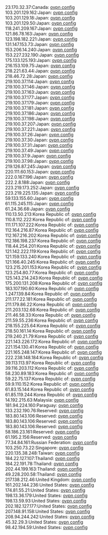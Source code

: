 23.170.32.37:Canada: [ovpn config](vpn/23_170_32_37.ovpn)  
103.201.129.162:Japan: [ovpn config](vpn/103_201_129_162.ovpn)  
103.201.129.18:Japan: [ovpn config](vpn/103_201_129_18.ovpn)  
103.201.129.50:Japan: [ovpn config](vpn/103_201_129_50.ovpn)  
118.241.209.167:Japan: [ovpn config](vpn/118_241_209_167.ovpn)  
121.86.78.163:Japan: [ovpn config](vpn/121_86_78_163.ovpn)  
123.198.182.221:Japan: [ovpn config](vpn/123_198_182_221.ovpn)  
131.147.153.73:Japan: [ovpn config](vpn/131_147_153_73.ovpn)  
153.206.14.240:Japan: [ovpn config](vpn/153_206_14_240.ovpn)  
153.227.232.190:Japan: [ovpn config](vpn/153_227_232_190.ovpn)  
175.133.125.193:Japan: [ovpn config](vpn/175_133_125_193.ovpn)  
216.153.109.75:Japan: [ovpn config](vpn/216_153_109_75.ovpn)  
218.221.63.44:Japan: [ovpn config](vpn/218_221_63_44.ovpn)  
218.46.72.28:Japan: [ovpn config](vpn/218_46_72_28.ovpn)  
219.100.37.114:Japan: [ovpn config](vpn/219_100_37_114.ovpn)  
219.100.37.146:Japan: [ovpn config](vpn/219_100_37_146.ovpn)  
219.100.37.163:Japan: [ovpn config](vpn/219_100_37_163.ovpn)  
219.100.37.177:Japan: [ovpn config](vpn/219_100_37_177.ovpn)  
219.100.37.179:Japan: [ovpn config](vpn/219_100_37_179.ovpn)  
219.100.37.181:Japan: [ovpn config](vpn/219_100_37_181.ovpn)  
219.100.37.186:Japan: [ovpn config](vpn/219_100_37_186.ovpn)  
219.100.37.198:Japan: [ovpn config](vpn/219_100_37_198.ovpn)  
219.100.37.207:Japan: [ovpn config](vpn/219_100_37_207.ovpn)  
219.100.37.221:Japan: [ovpn config](vpn/219_100_37_221.ovpn)  
219.100.37.26:Japan: [ovpn config](vpn/219_100_37_26.ovpn)  
219.100.37.30:Japan: [ovpn config](vpn/219_100_37_30.ovpn)  
219.100.37.31:Japan: [ovpn config](vpn/219_100_37_31.ovpn)  
219.100.37.49:Japan: [ovpn config](vpn/219_100_37_49.ovpn)  
219.100.37.9:Japan: [ovpn config](vpn/219_100_37_9.ovpn)  
219.100.37.98:Japan: [ovpn config](vpn/219_100_37_98.ovpn)  
219.126.87.245:Japan: [ovpn config](vpn/219_126_87_245.ovpn)  
220.111.60.153:Japan: [ovpn config](vpn/220_111_60_153.ovpn)  
222.0.167.196:Japan: [ovpn config](vpn/222_0_167_196.ovpn)  
222.2.8.188:Japan: [ovpn config](vpn/222_2_8_188.ovpn)  
223.219.173.252:Japan: [ovpn config](vpn/223_219_173_252.ovpn)  
223.219.225.135:Japan: [ovpn config](vpn/223_219_225_135.ovpn)  
59.133.155.60:Japan: [ovpn config](vpn/59_133_155_60.ovpn)  
61.115.245.115:Japan: [ovpn config](vpn/61_115_245_115.ovpn)  
61.24.36.68:Japan: [ovpn config](vpn/61_24_36_68.ovpn)  
110.13.50.213:Korea Republic of: [ovpn config](vpn/110_13_50_213.ovpn)  
110.8.112.222:Korea Republic of: [ovpn config](vpn/110_8_112_222.ovpn)  
111.171.107.222:Korea Republic of: [ovpn config](vpn/111_171_107_222.ovpn)  
112.164.216.87:Korea Republic of: [ovpn config](vpn/112_164_216_87.ovpn)  
112.167.216.202:Korea Republic of: [ovpn config](vpn/112_167_216_202.ovpn)  
112.186.198.237:Korea Republic of: [ovpn config](vpn/112_186_198_237.ovpn)  
118.44.254.201:Korea Republic of: [ovpn config](vpn/118_44_254_201.ovpn)  
121.142.222.119:Korea Republic of: [ovpn config](vpn/121_142_222_119.ovpn)  
121.159.133.240:Korea Republic of: [ovpn config](vpn/121_159_133_240.ovpn)  
121.166.40.245:Korea Republic of: [ovpn config](vpn/121_166_40_245.ovpn)  
123.215.201.153:Korea Republic of: [ovpn config](vpn/123_215_201_153.ovpn)  
123.254.80.77:Korea Republic of: [ovpn config](vpn/123_254_80_77.ovpn)  
125.143.214.243:Korea Republic of: [ovpn config](vpn/125_143_214_243.ovpn)  
175.200.131.208:Korea Republic of: [ovpn config](vpn/175_200_131_208.ovpn)  
183.107.190.60:Korea Republic of: [ovpn config](vpn/183_107_190_60.ovpn)  
1.247.139.84:Korea Republic of: [ovpn config](vpn/1_247_139_84.ovpn)  
211.177.22.181:Korea Republic of: [ovpn config](vpn/211_177_22_181.ovpn)  
211.179.86.22:Korea Republic of: [ovpn config](vpn/211_179_86_22.ovpn)  
211.203.132.68:Korea Republic of: [ovpn config](vpn/211_203_132_68.ovpn)  
211.46.58.33:Korea Republic of: [ovpn config](vpn/211_46_58_33.ovpn)  
211.59.55.236:Korea Republic of: [ovpn config](vpn/211_59_55_236.ovpn)  
218.155.225.64:Korea Republic of: [ovpn config](vpn/218_155_225_64.ovpn)  
218.50.161.14:Korea Republic of: [ovpn config](vpn/218_50_161_14.ovpn)  
219.240.21.79:Korea Republic of: [ovpn config](vpn/219_240_21_79.ovpn)  
221.143.226.172:Korea Republic of: [ovpn config](vpn/221_143_226_172.ovpn)  
221.154.130.41:Korea Republic of: [ovpn config](vpn/221_154_130_41.ovpn)  
221.165.248.147:Korea Republic of: [ovpn config](vpn/221_165_248_147.ovpn)  
222.238.148.184:Korea Republic of: [ovpn config](vpn/222_238_148_184.ovpn)  
39.113.113.97:Korea Republic of: [ovpn config](vpn/39_113_113_97.ovpn)  
39.116.203.112:Korea Republic of: [ovpn config](vpn/39_116_203_112.ovpn)  
58.230.89.183:Korea Republic of: [ovpn config](vpn/58_230_89_183.ovpn)  
59.22.75.137:Korea Republic of: [ovpn config](vpn/59_22_75_137.ovpn)  
59.9.110.152:Korea Republic of: [ovpn config](vpn/59_9_110_152.ovpn)  
61.83.15.144:Korea Republic of: [ovpn config](vpn/61_83_15_144.ovpn)  
61.85.119.244:Korea Republic of: [ovpn config](vpn/61_85_119_244.ovpn)  
14.192.215.63:Malaysia: [ovpn config](vpn/14_192_215_63.ovpn)  
181.94.224.160:Paraguay: [ovpn config](vpn/181_94_224_160.ovpn)  
133.232.190.76:Reserved: [ovpn config](vpn/133_232_190_76.ovpn)  
183.80.143.106:Reserved: [ovpn config](vpn/183_80_143_106.ovpn)  
183.80.143.106:Reserved: [ovpn config](vpn/183_80_143_106.ovpn)  
183.80.143.106:Reserved: [ovpn config](vpn/183_80_143_106.ovpn)  
58.186.23.161:Reserved: [ovpn config](vpn/58_186_23_161.ovpn)  
61.195.2.156:Reserved: [ovpn config](vpn/61_195_2_156.ovpn)  
77.34.84.161:Russian Federation: [ovpn config](vpn/77_34_84_161.ovpn)  
103.250.73.22:Singapore: [ovpn config](vpn/103_250_73_22.ovpn)  
220.135.38.248:Taiwan: [ovpn config](vpn/220_135_38_248.ovpn)  
184.22.127.107:Thailand: [ovpn config](vpn/184_22_127_107.ovpn)  
184.22.191.78:Thailand: [ovpn config](vpn/184_22_191_78.ovpn)  
202.44.199.163:Thailand: [ovpn config](vpn/202_44_199_163.ovpn)  
49.228.200.58:Thailand: [ovpn config](vpn/49_228_200_58.ovpn)  
217.138.212.46:United Kingdom: [ovpn config](vpn/217_138_212_46.ovpn)  
161.202.144.236:United States: [ovpn config](vpn/161_202_144_236.ovpn)  
174.81.55.21:United States: [ovpn config](vpn/174_81_55_21.ovpn)  
198.13.36.179:United States: [ovpn config](vpn/198_13_36_179.ovpn)  
198.13.59.93:United States: [ovpn config](vpn/198_13_59_93.ovpn)  
202.182.127.177:United States: [ovpn config](vpn/202_182_127_177.ovpn)  
207.148.91.158:United States: [ovpn config](vpn/207_148_91_158.ovpn)  
208.94.244.242:United States: [ovpn config](vpn/208_94_244_242.ovpn)  
45.32.29.3:United States: [ovpn config](vpn/45_32_29_3.ovpn)  
98.42.194.59:United States: [ovpn config](vpn/98_42_194_59.ovpn)  
